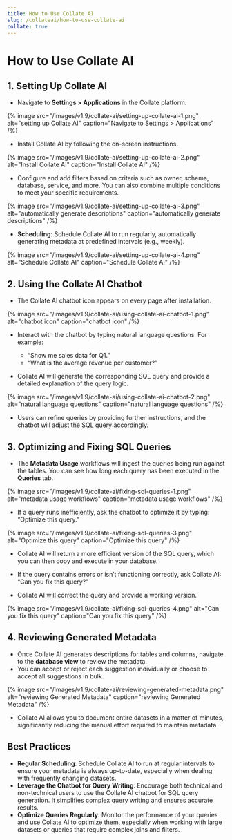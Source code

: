 ```yaml
---
title: How to Use Collate AI
slug: /collateai/how-to-use-collate-ai
collate: true
---
```


# How to Use Collate AI

## 1. Setting Up Collate AI
- Navigate to **Settings > Applications** in the Collate platform.

{% image
src="/images/v1.9/collate-ai/setting-up-collate-ai-1.png"
alt="setting up Collate AI"
caption="Navigate to Settings > Applications"
/%}

- Install Collate AI by following the on-screen instructions.

{% image
src="/images/v1.9/collate-ai/setting-up-collate-ai-2.png"
alt="Install Collate AI"
caption="Install Collate AI"
/%}

- Configure and add filters based on criteria such as owner, schema, database, service, and more. You can also combine multiple conditions to meet your specific requirements.

{% image
src="/images/v1.9/collate-ai/setting-up-collate-ai-3.png"
alt="automatically generate descriptions"
caption="automatically generate descriptions"
/%}

- **Scheduling**: Schedule Collate AI to run regularly, automatically generating metadata at predefined intervals (e.g., weekly).

{% image
src="/images/v1.9/collate-ai/setting-up-collate-ai-4.png"
alt="Schedule Collate AI"
caption="Schedule Collate AI"
/%}

## 2. Using the Collate AI Chatbot
- The Collate AI chatbot icon appears on every page after installation.

{% image
src="/images/v1.9/collate-ai/using-collate-ai-chatbot-1.png"
alt="chatbot icon"
caption="chatbot icon"
/%}

- Interact with the chatbot by typing natural language questions. For example:
  - “Show me sales data for Q1.”
  - “What is the average revenue per customer?”

- Collate AI will generate the corresponding SQL query and provide a detailed explanation of the query logic.

{% image
src="/images/v1.9/collate-ai/using-collate-ai-chatbot-2.png"
alt="natural language questions"
caption="natural language questions"
/%}

- Users can refine queries by providing further instructions, and the chatbot will adjust the SQL query accordingly.

## 3. Optimizing and Fixing SQL Queries

- The **Metadata Usage** workflows will ingest the queries being run against the tables. You can see how long each query has been executed in the **Queries** tab.

{% image
src="/images/v1.9/collate-ai/fixing-sql-queries-1.png"
alt="metadata usage workflows"
caption="metadata usage workflows"
/%}

- If a query runs inefficiently, ask the chatbot to optimize it by typing: “Optimize this query.”

{% image
src="/images/v1.9/collate-ai/fixing-sql-queries-3.png"
alt="Optimize this query"
caption="Optimize this query"
/%}

- Collate AI will return a more efficient version of the SQL query, which you can then copy and execute in your database.

- If the query contains errors or isn’t functioning correctly, ask Collate AI: “Can you fix this query?” 

- Collate AI will correct the query and provide a working version.

{% image
src="/images/v1.9/collate-ai/fixing-sql-queries-4.png"
alt="Can you fix this query"
caption="Can you fix this query"
/%}

## 4. Reviewing Generated Metadata
- Once Collate AI generates descriptions for tables and columns, navigate to the **database view** to review the metadata.
- You can accept or reject each suggestion individually or choose to accept all suggestions in bulk.

{% image
src="/images/v1.9/collate-ai/reviewing-generated-metadata.png"
alt="reviewing Generated Metadata"
caption="reviewing Generated Metadata"
/%}

- Collate AI allows you to document entire datasets in a matter of minutes, significantly reducing the manual effort required to maintain metadata.

## Best Practices
- **Regular Scheduling**: Schedule Collate AI to run at regular intervals to ensure your metadata is always up-to-date, especially when dealing with frequently changing datasets.
- **Leverage the Chatbot for Query Writing**: Encourage both technical and non-technical users to use the Collate AI chatbot for SQL query generation. It simplifies complex query writing and ensures accurate results.
- **Optimize Queries Regularly**: Monitor the performance of your queries and use Collate AI to optimize them, especially when working with large datasets or queries that require complex joins and filters.
